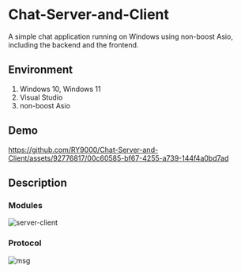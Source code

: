 # Chat-Server-and-Client

A simple chat application running on Windows using non-boost Asio, including the backend and the frontend.

## Environment

1. Windows 10, Windows 11
2. Visual Studio
3. non-boost Asio

## Demo
https://github.com/RY9000/Chat-Server-and-Client/assets/92776817/00c60585-bf67-4255-a739-144f4a0bd7ad

## Description

### Modules

![server-client](https://github.com/RY9000/Chat-Server-and-Client-/assets/92776817/23e1ad01-83e1-420c-ab2e-f94901575d4d)

### Protocol

![msg](https://github.com/RY9000/Chat-Server-and-Client-/assets/92776817/3e33b4fb-f0b1-435b-a628-36c175f70b89)
